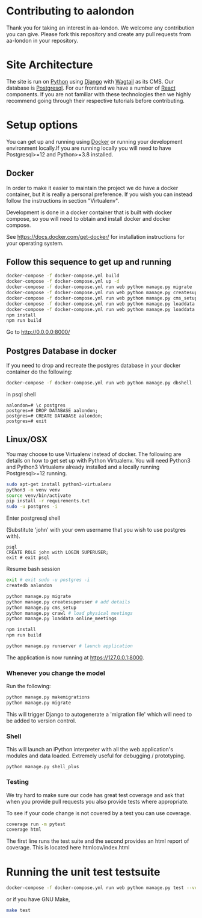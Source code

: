 # Contributing to aalondon

Thank you for taking an interest in aa-london. We welcome any contribution you can give.
Please fork this repository and create any pull requests from aa-london in your repository.

# Site Architecture
The site is run on [Python](Python.org) using [Django](https://www.djangoproject.com/) with [Wagtail](https://wagtail.io/) as its CMS. Our database is [Postgresql](https://www.postgresql.org/).
For our frontend we have a number of [React](https://reactjs.org/) components.
If you are not familiar with these technologies then we highly recommend going through their respective tutorials
before contributing.

# Setup options
You can get up and running using [Docker](https://www.docker.com/) or running your development environment locally.If you are running locally you will need to have Postgresql>=12 and Python>=3.8 installed.  


## Docker

In order to make it easier to maintain the project we do have a docker
container, but it is really a personal preference. If you wish you can instead
follow the instructions in section "Virtualenv".

Development is done in a docker container that is built with docker compose, so
you will need to obtain and install docker and docker compose.

See <https://docs.docker.com/get-docker/> for installation instructions for
your operating system.

## Follow this sequence to get up and running

```bash
docker-compose -f docker-compose.yml build
docker-compose -f docker-compose.yml up -d
docker-compose -f docker-compose.yml run web python manage.py migrate
docker-compose -f docker-compose.yml run web python manage.py createsuperuser
docker-compose -f docker-compose.yml run web python manage.py cms_setup
docker-compose -f docker-compose.yml run web python manage.py loaddata physical_meetings
docker-compose -f docker-compose.yml run web python manage.py loaddata online_meetings
npm install
npm run build
```
Go to http://0.0.0.0:8000/

## Postgres Database in docker

If you need to drop and recreate the postgres database in your docker container
do the following:

```bash
docker-compose -f docker-compose.yml run web python manage.py dbshell
```
in psql shell

```psql
aalondon=# \c postgres
postgres=# DROP DATABASE aalondon;
postgres=# CREATE DATABASE aalondon;
postgres=# exit
```


## Linux/OSX

You may choose to use Virtualenv instead of docker. The following are details
on how to get set up with Python Virtualenv. You will need Python3 and Python3
Virtualenv already installed and a locally running Postgresql>=12 running.


```bash
sudo apt-get install python3-virtualenv
python3 -m venv venv
source venv/bin/activate
pip install -r requirements.txt
sudo -u postgres -i
```

Enter postgresql shell

(Substitute 'john' with your own username that you wish to use postgres with).

```psql
psql
CREATE ROLE john with LOGIN SUPERUSER;
exit # exit psql
```

Resume bash session

```bash
exit # exit sudo -u postgres -i
createdb aalondon

python manage.py migrate
python manage.py createsuperuser # add details
python manage.py cms_setup
python manage.py crawl # load physical meetings
python manage.py loaddata online_meetings

npm install
npm run build

python manage.py runserver # launch application
```

The application is now running at <https://127.0.0.1:8000>.

### Whenever you change the model

Run the following:

```bash
python manage.py makemigrations
python manage.py migrate
```

This will trigger Django to autogenerate a 'migration file' which will need to
be added to version control.

### Shell

This will launch an iPython interpreter with all the web application's modules
and data loaded. Extremely useful for debugging / prototyping.

```
python manage.py shell_plus
```

### Testing

We try hard to make sure our code has great test coverage and ask that when you provide pull requests
you also provide tests where appropriate.

To see if your code change is not covered by a test you can use coverage.

```bash
coverage run -m pytest
coverage html
```
The first line runs the test suite and the second provides an html report of coverage.
This is located here htmlcov/index.html


# Running the unit test testsuite

```bash
docker-compose -f docker-compose.yml run web python manage.py test --verbosity=2
```

or if you have GNU Make,

```bash
make test
```


